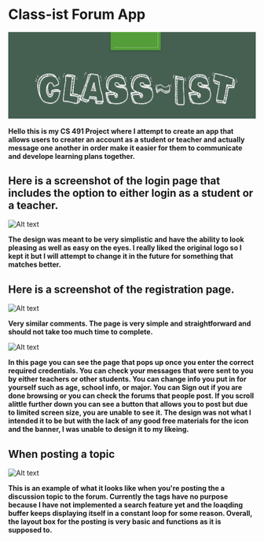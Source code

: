 # Class-ist Forum App

![Alt text](https://github.com/ShazadaHKhan/CS-491-Project/blob/master/Icon.png)

**Hello this is my CS 491 Project where I attempt to create an app that allows users to creater an account as a student or teacher and actually message one another in order make it easier for them to communicate and develope learning plans together.**

## Here is a screenshot of the login page that includes the option to either login as a student or a teacher.

![Alt text](https://i.imgur.com/mqcQ7SN.png)

**The design was meant to be very simplistic and have the ability to look pleasing as well as easy on the eyes. I really liked the original logo so I kept it but I will attempt to change it in the future for something that matches better.**


## Here is a screenshot of the registration page.

![Alt text](https://i.imgur.com/pw29ylZ.png)

**Very similar comments. The page is very simple and straightforward and should not take too much time to complete.**

![Alt text](https://i.imgur.com/OFrIKmV.png)

**In this page you can see the page that pops up once you enter the correct required credentials. You can check your messages that were sent to you by either teachers or other students. You can change info you put in for yourself such as age, school info, or major. You can Sign out if you are done browsing or you can check the forums that people post. If you scroll alittle further down you can see a button that allows you to post but due to limited screen size, you are unable to see it. The design was not what I intended it to be but with the lack of any good free materials for the icon and the banner, I was unable to design it to my likeing.**

## When posting a topic
![Alt text](https://i.imgur.com/MtuwBU0.png)

**This is an example of what it looks like when you're posting the a discussion topic to the forum. Currently the tags have no purpose because I have not implemented a search feature yet and the loaqding buffer keeps displaying itself in a constant loop for some reason. Overall, the layout box for the posting is very basic and functions as it is supposed to.**










